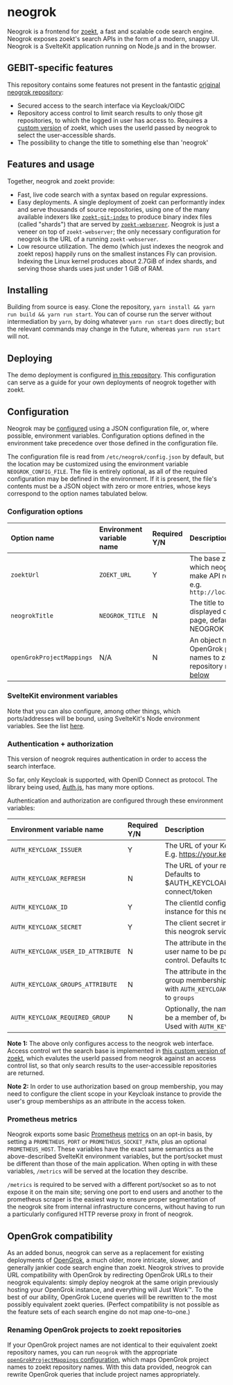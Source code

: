# neogrok

Neogrok is a frontend for [zoekt](https://github.com/sourcegraph/zoekt), a fast
and scalable code search engine. Neogrok exposes zoekt's search APIs in the form
of a modern, snappy UI. Neogrok is a SvelteKit application running on Node.js
and in the browser.

## GEBIT-specific features

This repository contains some features not present in the fantastic
[original neogrok repository](https://github.com/isker/neogrok):

- Secured access to the search interface via Keycloak/OIDC
- Repository access control to limit search results to only those git
  repositories, to which the logged in user has access to.
  Requires a [custom version](https://github.com/GEBIT/zoekt) of zoekt,
  which uses the userId passed by neogrok to select the user-accessible shards.
- The possibility to change the title to something else than 'neogrok'

## Features and usage

Together, neogrok and zoekt provide:

- Fast, live code search with a syntax based on regular expressions.
- Easy deployments. A single deployment of zoekt can performantly index and
  serve thousands of source repositories, using one of the many available
  indexers like
  [`zoekt-git-index`](https://github.com/sourcegraph/zoekt/blob/main/cmd/zoekt-git-index/)
  to produce binary index files (called "shards") that are served by
  [`zoekt-webserver`](https://github.com/sourcegraph/zoekt/tree/main/cmd/zoekt-webserver).
  Neogrok is just a veneer on top of `zoekt-webserver`; the only necessary
  configuration for neogrok is the URL of a running `zoekt-webserver`.
- Low resource utilization. The demo (which just indexes the neogrok and zoekt
  repos) happily runs on the smallest instances Fly can provision. Indexing
  the Linux kernel produces about 2.7GiB of index shards, and serving those
  shards uses just under 1 GiB of RAM.

## Installing

Building from source is easy. Clone the repository,
`yarn install && yarn run build && yarn run start`. You can of course run the server
without intermediation by `yarn`, by doing whatever `yarn run start` does directly;
but the relevant commands may change in the future, whereas `yarn run start` will
not.

## Deploying

The demo deployment is configured [in this repository](./demo). This configuration
can serve as a guide for your own deployments of neogrok together with zoekt.

## Configuration

Neogrok may be [configured](./src/lib/server/configuration.ts) using a JSON
configuration file, or, where possible, environment variables. Configuration
options defined in the environment take precedence over those defined in the
configuration file.

The configuration file is read from `/etc/neogrok/config.json` by
default, but the location may be customized using the environment variable
`NEOGROK_CONFIG_FILE`. The file is entirely optional, as all of the required
configuration may be defined in the environment. If it is present, the file's
contents must be a JSON object with zero or more entries, whose keys correspond
to the option names tabulated below.

### Configuration options

| Option name               | Environment variable name | Required Y/N | Description                                                                                                                        |
| :------------------------ | :------------------------ | :----------- | :--------------------------------------------------------------------------------------------------------------------------------- |
| `zoektUrl`                | `ZOEKT_URL`               | Y            | The base zoekt URL at which neogrok will make API requests, e.g. `http://localhost:6070`                                           |
| `neogrokTitle`            | `NEOGROK_TITLE`           | N            | The title to be displayed on the front page, defaults to NEOGROK                                                                   |
| `openGrokProjectMappings` | N/A                       | N            | An object mapping OpenGrok project names to zoekt repository names; see [below](#renaming-opengrok-projects-to-zoekt-repositories) |

### SvelteKit environment variables

Note that you can also configure, among other things, which ports/addresses will
be bound, using SvelteKit's Node environment variables. See the list
[here](https://kit.svelte.dev/docs/adapter-node#environment-variables).

### Authentication + authorization

This version of neogrok requires authentication in order to access the search interface.

So far, only Keycloak is supported, with OpenID Connect as protocol. The library
being used, [Auth.js](https://authjs.dev/), has many more options.

Authentication and authorization are configured through these environment variables:

| Environment variable name | Required Y/N | Description                                                                                                                                                  |
| :------------------------ | :----------- | :----------------------------------------------------------------------------------------------------------------------------------------------------------- |
| `AUTH_KEYCLOAK_ISSUER`            | Y            | The URL of your Keycloak issuer endpoint. E.g. https://your.keycloak.com/realms/master                                                               |
| `AUTH_KEYCLOAK_REFRESH`           | N            | The URL of your refresh token endpoint. Defaults to $AUTH\_KEYCLOAK\_ISSUER/protocol/openid-connect/token                                            |
| `AUTH_KEYCLOAK_ID`                | Y            | The clientId configured in your Keycloak instance for this neogrok service                                                                           |
| `AUTH_KEYCLOAK_SECRET`            | Y            | The client secret in your Keycloak instance for this neogrok service                                                                                 |
| `AUTH_KEYCLOAK_USER_ID_ATTRIBUTE` | N            | The attribute in the `profile` claim holding the user name to be passed to zoekt for access control. Defaults to `preferred_username`                |
| `AUTH_KEYCLOAK_GROUPS_ATTRIBUTE`  | N            | The attribute in the `access token` holding the group memberships of the user. Only needed with `AUTH_KEYCLOAK_REQUIRED_GROUP`. Defaults to `groups` |
| `AUTH_KEYCLOAK_REQUIRED_GROUP`    | N            | Optionally, the name of a group the user must be a member of, before access is granted. Used with `AUTH_KEYCLOAK_GROUPS_ATTRIBUTE`                   |

**Note 1:**
The above only configures access to the neogrok web interface.
Access control wrt the search base is implemented in [this custom version of zoekt](https://github.com/GEBIT/zoekt),
which evalutes the userId passed from neogrok against an access control list, so that
only search results to the user-accessible repositories are returned.

**Note 2:**
In order to use authorization based on group membership, you may need to configure
the client scope in your Keycloak instance to provide the user's group memberships
as an attribute in the access token.

### Prometheus metrics

Neogrok exports some basic [Prometheus](https://prometheus.io/)
[metrics](./src/lib/server/metrics.ts) on an opt-in basis, by setting a
`PROMETHEUS_PORT` or `PROMETHEUS_SOCKET_PATH`, plus an optional
`PROMETHEUS_HOST`. These variables have the exact same semantics as the
above-described SvelteKit environment variables, but the port/socket must be
different than those of the main application. When opting in with these
variables, `/metrics` will be served at the location they describe.

`/metrics` is required to be served with a different port/socket so as to not
expose it on the main site; serving one port to end users and another to the
prometheus scraper is the easiest way to ensure proper segmentation of the
neogrok site from internal infrastructure concerns, without having to run a
particularly configured HTTP reverse proxy in front of neogrok.

## OpenGrok compatibility

As an added bonus, neogrok can serve as a replacement for existing deployments
of [OpenGrok](https://oracle.github.io/opengrok/), a much older, more intricate,
slower, and generally jankier code search engine than zoekt. Neogrok strives to
provide URL compatibility with OpenGrok by redirecting OpenGrok URLs to their
neogrok equivalents: simply deploy neogrok at the same origin previously hosting
your OpenGrok instance, and everything will Just Work™. To the best of our
ability, OpenGrok Lucene queries will be rewritten to the most possibly
equivalent zoekt queries. (Perfect compatibility is not possible as the feature
sets of each search engine do not map one-to-one.)

### Renaming OpenGrok projects to zoekt repositories

If your OpenGrok project names are not identical to their equivalent zoekt
repository names, you can run `neogrok` with the appropriate
[`openGrokProjectMappings` configuration](#configuration), which maps OpenGrok
project names to zoekt repository names. With this data provided, neogrok can
rewrite OpenGrok queries that include project names appropriately.
